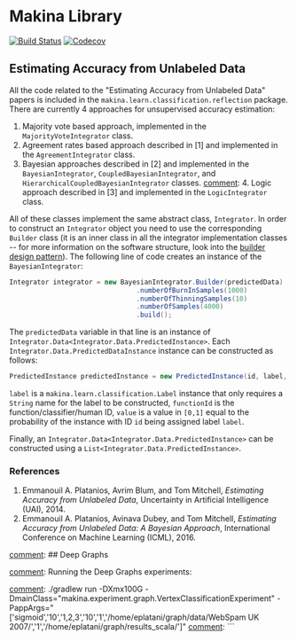 # Makina Library

[![Build Status](https://travis-ci.com/eaplatanios/org.platanios.svg?token=VBPxqvcGXTuwbjkVyN68&branch=master)](https://travis-ci.com/eaplatanios/org.platanios)
[![Codecov](https://img.shields.io/codecov/c/token/zQjCSZzyUk/github/eaplatanios/org.platanios.svg)](https://codecov.io/github/eaplatanios/org.platanios?branch=master)

## Estimating Accuracy from Unlabeled Data

All the code related to the "Estimating Accuracy from Unlabeled Data" papers is included in the
`makina.learn.classification.reflection` package. There are currently 4 approaches for unsupervised accuracy estimation:

1. Majority vote based approach, implemented in the `MajorityVoteIntegrator` class.
2. Agreement rates based approach described in [1] and implemented in the `AgreementIntegrator` class.
3. Bayesian approaches described in [2] and implemented in the `BayesianIntegrator`, `CoupledBayesianIntegrator`, and
`HierarchicalCoupledBayesianIntegrator` classes.
[comment]: 4. Logic approach described in [3] and implemented in the `LogicIntegrator` class.

All of these classes implement the same abstract class, `Integrator`. In order to construct an `Integrator` object you
need to use the corresponding `Builder` class (it is an inner class in all the integrator implementation classes -- for
more information on the software structure, look into the
[builder design pattern](https://en.wikipedia.org/wiki/Builder_pattern)). The following line of code creates an instance
of the `BayesianIntegrator`:

```java
Integrator integrator = new BayesianIntegrator.Builder(predictedData)
								.numberOfBurnInSamples(1000)
								.numberOfThinningSamples(10)
								.numberOfSamples(4000)
								.build();
```

The `predictedData` variable in that line is an instance of `Integrator.Data<Integrator.Data.PredictedInstance>`. Each
`Integrator.Data.PredictedDataInstance` instance can be constructed as follows:

```java
PredictedInstance predictedInstance = new PredictedInstance(id, label, functionId, value);
```

`label` is a `makina.learn.classification.Label` instance that only requires a `String` name for the label to be
constructed, `functionId` is the function/classifier/human ID, `value` is a value in `[0,1]` equal to the probability
of the instance with ID `id` being assigned label `label`.

Finally, an `Integrator.Data<Integrator.Data.PredictedInstance>` can be constructed using a
`List<Integrator.Data.PredictedInstance>`.

### References

1. Emmanouil A. Platanios, Avrim Blum, and Tom Mitchell, *Estimating Accuracy from Unlabeled Data*, Uncertainty in
Artificial Intelligence (UAI), 2014.
2. Emmanouil A. Platanios, Avinava Dubey, and Tom Mitchell, *Estimating Accuracy from Unlabeled Data: A Bayesian
Approach*, International Conference on Machine Learning (ICML), 2016.

[comment]: ## Deep Graphs

[comment]: Running the Deep Graphs experiments:

[comment]: ```bash
[comment]: ./gradlew run -DXmx100G -DmainClass="makina.experiment.graph.VertexClassificationExperiment" -PappArgs="['sigmoid','10','1,2,3','10','1','/home/eplatani/graph/data/WebSpam UK 2007/','1','/home/eplatani/graph/results_scala/']"
[comment]: ```
